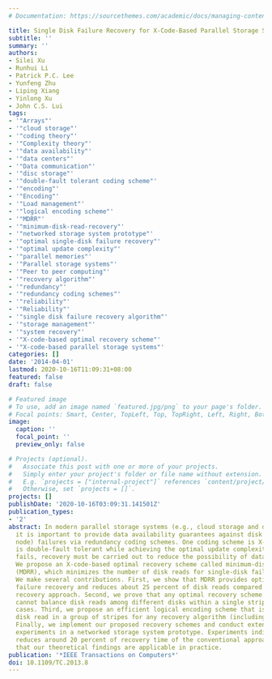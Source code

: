 ```yaml
---
# Documentation: https://sourcethemes.com/academic/docs/managing-content/

title: Single Disk Failure Recovery for X-Code-Based Parallel Storage Systems
subtitle: ''
summary: ''
authors:
- Silei Xu
- Runhui Li
- Patrick P.C. Lee
- Yunfeng Zhu
- Liping Xiang
- Yinlong Xu
- John C.S. Lui
tags:
- '"Arrays"'
- '"cloud storage"'
- '"coding theory"'
- '"Complexity theory"'
- '"data availability"'
- '"data centers"'
- '"Data communication"'
- '"disc storage"'
- '"double-fault tolerant coding scheme"'
- '"encoding"'
- '"Encoding"'
- '"Load management"'
- '"logical encoding scheme"'
- '"MDRR"'
- '"minimum-disk-read-recovery"'
- '"networked storage system prototype"'
- '"optimal single-disk failure recovery"'
- '"optimal update complexity"'
- '"parallel memories"'
- '"Parallel storage systems"'
- '"Peer to peer computing"'
- '"recovery algorithm"'
- '"redundancy"'
- '"redundancy coding schemes"'
- '"reliability"'
- '"Reliability"'
- '"single disk failure recovery algorithm"'
- '"storage management"'
- '"system recovery"'
- '"X-code-based optimal recovery scheme"'
- '"X-code-based parallel storage systems"'
categories: []
date: '2014-04-01'
lastmod: 2020-10-16T11:09:31+08:00
featured: false
draft: false

# Featured image
# To use, add an image named `featured.jpg/png` to your page's folder.
# Focal points: Smart, Center, TopLeft, Top, TopRight, Left, Right, BottomLeft, Bottom, BottomRight.
image:
  caption: ''
  focal_point: ''
  preview_only: false

# Projects (optional).
#   Associate this post with one or more of your projects.
#   Simply enter your project's folder or file name without extension.
#   E.g. `projects = ["internal-project"]` references `content/project/deep-learning/index.md`.
#   Otherwise, set `projects = []`.
projects: []
publishDate: '2020-10-16T03:09:31.141501Z'
publication_types:
- '2'
abstract: In modern parallel storage systems (e.g., cloud storage and data centers),
  it is important to provide data availability guarantees against disk (or storage
  node) failures via redundancy coding schemes. One coding scheme is X-code, which
  is double-fault tolerant while achieving the optimal update complexity. When a disk/node
  fails, recovery must be carried out to reduce the possibility of data unavailability.
  We propose an X-code-based optimal recovery scheme called minimum-disk-read-recovery
  (MDRR), which minimizes the number of disk reads for single-disk failure recovery.
  We make several contributions. First, we show that MDRR provides optimal single-disk
  failure recovery and reduces about 25 percent of disk reads compared to the conventional
  recovery approach. Second, we prove that any optimal recovery scheme for X-code
  cannot balance disk reads among different disks within a single stripe in general
  cases. Third, we propose an efficient logical encoding scheme that issues balanced
  disk read in a group of stripes for any recovery algorithm (including the MDRR scheme).
  Finally, we implement our proposed recovery schemes and conduct extensive testbed
  experiments in a networked storage system prototype. Experiments indicate that MDRR
  reduces around 20 percent of recovery time of the conventional approach, showing
  that our theoretical findings are applicable in practice.
publication: '*IEEE Transactions on Computers*'
doi: 10.1109/TC.2013.8
---
```

